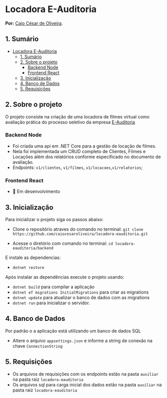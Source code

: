 # Locadora E-Auditoria

**Por:** [Caio César de Oliveira](https://github.com/caiocesaroliveira). 

## 1. Sumário
- [Locadora E-Auditoria](#locadora-e-auditoria)
  - [1. Sumário](#1-sumário)
  - [2. Sobre o projeto](#2-sobre-o-projeto)
    - [Backend Node](#backend-node)
    - [Frontend React](#frontend-react)
  - [3. Inicialização](#3-inicialização)
  - [4. Banco de Dados](#4-banco-de-dados)
  - [5. Requisições](#5-requisições)

## 2. Sobre o projeto
O projeto consiste na criação de uma locadora de filmes virtual como avaliação prática do processo seletivo da empresa [E-Auditoria](http://www.e-auditoria.com.br/)

### Backend Node
 - Foi criada uma api em .NET Core para a gestão de locação de filmes.
 - Nela foi implementada um CRUD completo de Clientes, Filmes e Locações além dos relatórios conforme especificado no documento de avaliação.
 - Endpoints: `v1/clientes`, `v1/filmes`, `v1/locacoes`,`v1/relatorios`;
  
### Frontend React
 - 🚧 Em desenvolvimento


## 3. Inicialização
Para inicializar o projeto siga os passos abaixo:
 - Clone o repositório atraves do comando no terminal: `git clone https://github.com/caiocesaroliveira/locadora-eauditoria.git`

 - Acesse o diretório com comando no terminal: `cd locadora-eauditoria/backend`

E instale as dependencias:
   - `dotnet restore`
   
Após instalar as dependências execute o projeto usando:
   - `dotnet build` para compilar a aplicação
   - `dotnet ef migrations InitialMigrations` para criar as migrations
   - `dotnet update` para atualizar o banco de dados com as migrations
   - `dotnet run` para inicializar o servidor.


## 4. Banco de Dados
Por padrão o a aplicação está utilizando um banco de dados SQL
  - Altere o arquivo `appsettings.json` e informe a string de conexão na chave `ConnectionString`

## 5. Requisições
 - Os arquivos de requisições com os endpoints estão na pasta `auxiliar` na pasta raiz `locadora-eauditoria`
 - Os arquivos sql para carga inicial dos dados estão na pasta `auxiliar` na pasta raiz `locadora-eauditoria`
